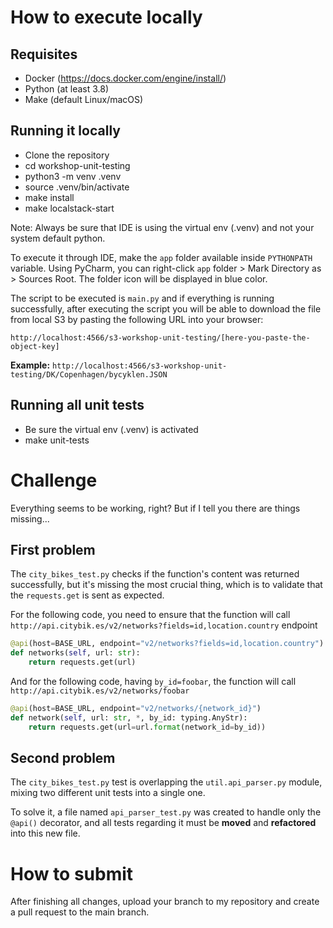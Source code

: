 # How to execute locally

## Requisites

- Docker (https://docs.docker.com/engine/install/)
- Python (at least 3.8)
- Make (default Linux/macOS)

## Running it locally

- Clone the repository
- cd workshop-unit-testing
- python3 -m venv .venv
- source .venv/bin/activate
- make install
- make localstack-start

Note: Always be sure that IDE is using the virtual env (.venv) and not your system default python.

To execute it through IDE, make the `app` folder available inside `PYTHONPATH` variable. Using PyCharm, you can
right-click `app` folder > Mark Directory as > Sources Root. The folder icon will be displayed in blue color.

The script to be executed is `main.py` and if everything is running successfully, after executing the script you will be
able to download the file from local S3 by pasting the following URL into your browser:

`http://localhost:4566/s3-workshop-unit-testing/[here-you-paste-the-object-key]`

**Example:** `http://localhost:4566/s3-workshop-unit-testing/DK/Copenhagen/bycyklen.JSON`

## Running all unit tests

- Be sure the virtual env (.venv) is activated
- make unit-tests

# Challenge

Everything seems to be working, right? But if I tell you there are things missing...

## First problem

The `city_bikes_test.py` checks if the function's content was returned successfully, but it's missing the most crucial
thing, which is to validate that the `requests.get` is sent as expected.

For the following code, you need to ensure that the function will
call `http://api.citybik.es/v2/networks?fields=id,location.country` endpoint

```python
@api(host=BASE_URL, endpoint="v2/networks?fields=id,location.country")
def networks(self, url: str):
    return requests.get(url)
```

And for the following code, having `by_id=foobar`, the function will call `http://api.citybik.es/v2/networks/foobar`

```python
@api(host=BASE_URL, endpoint="v2/networks/{network_id}")
def network(self, url: str, *, by_id: typing.AnyStr):
    return requests.get(url=url.format(network_id=by_id))
```

## Second problem

The `city_bikes_test.py` test is overlapping the `util.api_parser.py` module, mixing two different unit tests into a
single one.

To solve it, a file named `api_parser_test.py` was created to handle only the `@api()` decorator, and all tests
regarding it must be **moved** and **refactored** into this new file.

# How to submit

After finishing all changes, upload your branch to my repository and create a pull request to the main branch.

